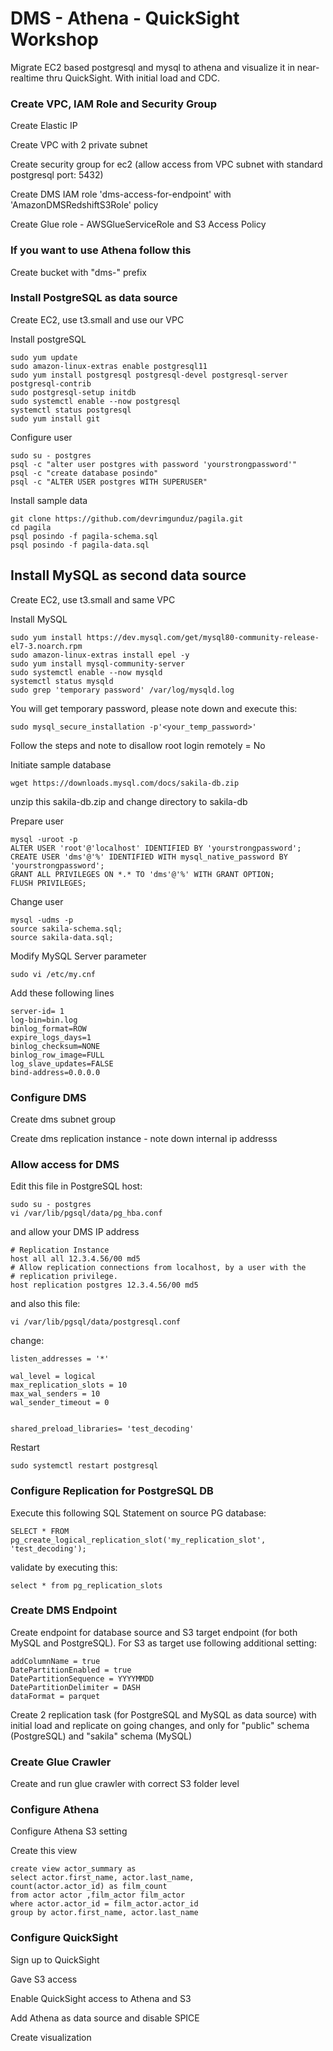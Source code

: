 # DMS - Athena - QuickSight Workshop

Migrate EC2 based postgresql and mysql to athena and visualize it in near-realtime thru QuickSight. With initial load and CDC.

### Create VPC, IAM Role and Security Group

Create Elastic IP 

Create VPC with 2 private subnet

Create security group for ec2 (allow access from VPC subnet with standard postgresql port: 5432) 

Create DMS IAM role 'dms-access-for-endpoint' with 'AmazonDMSRedshiftS3Role' policy

Create Glue role - AWSGlueServiceRole and S3 Access Policy

### If you want to use Athena follow this
Create bucket with "dms-" prefix


### Install PostgreSQL as data source

Create EC2, use t3.small and use our VPC


Install postgreSQL
```
sudo yum update
sudo amazon-linux-extras enable postgresql11
sudo yum install postgresql postgresql-devel postgresql-server postgresql-contrib
sudo postgresql-setup initdb
sudo systemctl enable --now postgresql 
systemctl status postgresql
sudo yum install git
```

Configure user
```
sudo su - postgres
psql -c "alter user postgres with password 'yourstrongpassword'"
psql -c "create database posindo"
psql -c "ALTER USER postgres WITH SUPERUSER"
```

Install sample data
```
git clone https://github.com/devrimgunduz/pagila.git
cd pagila 
psql posindo -f pagila-schema.sql
psql posindo -f pagila-data.sql
```

## Install MySQL as second data source

Create EC2, use t3.small and same VPC

Install MySQL

```
sudo yum install https://dev.mysql.com/get/mysql80-community-release-el7-3.noarch.rpm
sudo amazon-linux-extras install epel -y
sudo yum install mysql-community-server
sudo systemctl enable --now mysqld
systemctl status mysqld
sudo grep 'temporary password' /var/log/mysqld.log
```

You will get temporary password, please note down and execute this:

```
sudo mysql_secure_installation -p'<your_temp_password>'
```

Follow the steps and note to disallow root login remotely = No 


Initiate sample database

```
wget https://downloads.mysql.com/docs/sakila-db.zip
```
unzip this sakila-db.zip and change directory to sakila-db


Prepare user
```
mysql -uroot -p
ALTER USER 'root'@'localhost' IDENTIFIED BY 'yourstrongpassword';
CREATE USER 'dms'@'%' IDENTIFIED WITH mysql_native_password BY 'yourstrongpassword';
GRANT ALL PRIVILEGES ON *.* TO 'dms'@'%' WITH GRANT OPTION;
FLUSH PRIVILEGES;
```

Change user

```
mysql -udms -p
source sakila-schema.sql;
source sakila-data.sql;
```

Modify MySQL Server parameter
```
sudo vi /etc/my.cnf
```

Add these following lines
```
server-id= 1
log-bin=bin.log
binlog_format=ROW
expire_logs_days=1
binlog_checksum=NONE
binlog_row_image=FULL
log_slave_updates=FALSE
bind-address=0.0.0.0
```


### Configure DMS

Create dms subnet group 

Create dms replication instance - note down internal ip addresss


### Allow access for DMS

Edit this file in PostgreSQL host:
```
sudo su - postgres 
vi /var/lib/pgsql/data/pg_hba.conf
```
and allow your DMS IP address
```
# Replication Instance
host all all 12.3.4.56/00 md5
# Allow replication connections from localhost, by a user with the
# replication privilege.
host replication postgres 12.3.4.56/00 md5
```
and also this file:
```
vi /var/lib/pgsql/data/postgresql.conf
```

change:
```
listen_addresses = '*'

wal_level = logical
max_replication_slots = 10
max_wal_senders = 10
wal_sender_timeout = 0


shared_preload_libraries= 'test_decoding'
```

Restart
```
sudo systemctl restart postgresql
```

### Configure Replication for PostgreSQL DB

Execute this following SQL Statement on source PG database:

```
SELECT * FROM pg_create_logical_replication_slot('my_replication_slot', 'test_decoding'); 
```

validate by executing this:
```
select * from pg_replication_slots
```


### Create DMS Endpoint

Create endpoint for database source and S3 target endpoint (for both MySQL and PostgreSQL). For S3 as target use following additional setting:

```
addColumnName = true
DatePartitionEnabled = true
DatePartitionSequence = YYYYMMDD
DatePartitionDelimiter = DASH
dataFormat = parquet
```

Create 2 replication task (for PostgreSQL and MySQL as data source) with initial load and replicate on going changes, and only for "public" schema (PostgreSQL) and "sakila" schema (MySQL)

### Create Glue Crawler

Create and run glue crawler with correct S3 folder level

### Configure Athena
Configure Athena S3 setting

Create this view

```
create view actor_summary as 
select actor.first_name, actor.last_name,
count(actor.actor_id) as film_count
from actor actor ,film_actor film_actor
where actor.actor_id = film_actor.actor_id
group by actor.first_name, actor.last_name
```

### Configure QuickSight
Sign up to QuickSight 

Gave S3 access 

Enable QuickSight access to Athena and S3

Add Athena as data source and disable SPICE

Create visualization
